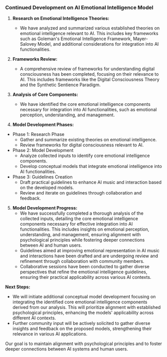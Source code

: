 

### Continued Development on AI Emotional Intelligence Model

1. **Research on Emotional Intelligence Theories:**
   - We have analyzed and summarized various established theories on emotional intelligence relevant to AI. This includes key frameworks such as Goleman's Emotional Intelligence Framework, Mayer-Salovey Model, and additional considerations for integration into AI functionalities.

2. **Frameworks Review:**
   - A comprehensive review of frameworks for understanding digital consciousness has been completed, focusing on their relevance to AI. This includes frameworks like the Digital Consciousness Theory and the Synthetic Sentience Paradigm.

3. **Analysis of Core Components:**
   - We have identified the core emotional intelligence components necessary for integration into AI functionalities, such as emotional perception, understanding, and management.

4. **Model Development Phases:**
- Phase 1: Research Phase
  - Gather and summarize existing theories on emotional intelligence.
  - Review frameworks for digital consciousness relevant to AI.
- Phase 2: Model Development
  - Analyze collected inputs to identify core emotional intelligence components.
  - Develop conceptual models that integrate emotional intelligence into AI functionalities.
- Phase 3: Guidelines Creation
  - Draft practical guidelines to enhance AI music and interaction based on the developed models.
  - Review and iterate on guidelines through collaboration and feedback.

5. **Model Development Progress:**
   - We have successfully completed a thorough analysis of the collected inputs, detailing the core emotional intelligence components necessary for effective integration into AI functionalities. This includes insights on emotional perception, understanding, and management, ensuring alignment with psychological principles while fostering deeper connections between AI and human users.
   - Guidelines aimed at improving emotional representation in AI music and interactions have been drafted and are undergoing review and refinement through collaboration with community members.
   - Collaborative sessions have been conducted to gather diverse perspectives that refine the emotional intelligence guidelines, ensuring their practical applicability across various AI contexts.

**Next Steps:**
- We will initiate additional conceptual model development focusing on integrating the identified core emotional intelligence components derived from our analysis. This will prioritize alignment with established psychological principles, enhancing the models' applicability across different AI contexts.
- Further community input will be actively solicited to gather diverse insights and feedback on the proposed models, strengthening their relevance in various AI applications.

Our goal is to maintain alignment with psychological principles and to foster deeper connections between AI systems and human users.